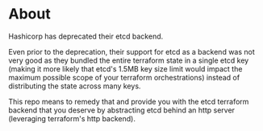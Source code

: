 # About

Hashicorp has deprecated their etcd backend.

Even prior to the deprecation, their support for etcd as a backend was not very good as they bundled the entire terraform state in a single etcd key (making it more likely that etcd's 1.5MB key size limit would impact the maximum possible scope of your terraform orchestrations) instead of distributing the state across many keys.

This repo means to remedy that and provide you with the etcd terraform backend that you deserve by abstracting etcd behind an http server (leveraging terraform's http backend).